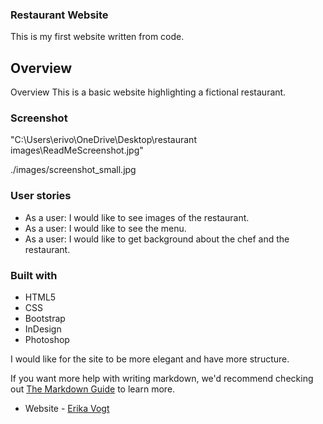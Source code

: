  ### Restaurant Website

This is my first website written from code. 



## Overview
Overview
This is a basic website highlighting a fictional restaurant.

### Screenshot
"C:\Users\erivo\OneDrive\Desktop\restaurant images\ReadMeScreenshot.jpg"

./images/screenshot_small.jpg


### User stories
 - As a user: I would like to see images of the restaurant.
 - As a user: I would like to see the menu.
 - As a user: I would like to get background about the chef and the restaurant. 

### Built with
- HTML5
- CSS
- Bootstrap
- InDesign
- Photoshop


I would like for the site to be more elegant and have more structure. 

If you want more help with writing markdown, we'd recommend checking out [The Markdown Guide](https://www.markdownguide.org/) to learn more.





- Website - [Erika Vogt](https://www.your-site.com)


